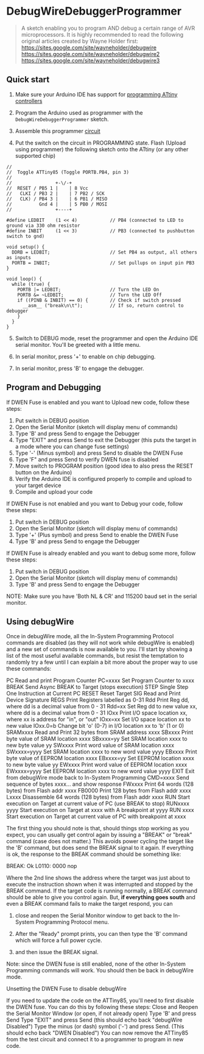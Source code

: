 # DebugWireDebuggerProgrammer

> A sketch enabling you to program AND debug a certain range of AVR microprocessors.
> It is highly recommended to read the following original articles created by Wayne Holder first:
> https://sites.google.com/site/wayneholder/debugwire
> https://sites.google.com/site/wayneholder/debugwire2
> https://sites.google.com/site/wayneholder/debugwire3

## Quick start

1. Make sure your Arduino IDE has support for [programming ATtiny controllers](https://github.com/SpenceKonde/ATTinyCore)

2. Program the Arduino used as programmer with the `DebugWireDebuggerProgrammer` sketch.

3. Assemble this programmer [circuit](https://sites.google.com/site/wayneholder/debugwire3)

4. Put the switch on the circuit in PROGRAMMING state.
Flash (Upload using programmer) the following sketch onto the ATtiny (or any other supported chip)
```
//
//  Toggle ATTiny85 (Toggle PORTB.PB4, pin 3)
//
//                +-\/-+
//  RESET / PB5 1 |    | 8 Vcc
//   CLKI / PB3 2 |    | 7 PB2 / SCK
//   CLK) / PB4 3 |    | 6 PB1 / MISO
//          Gnd 4 |    | 5 PB0 / MOSI
//                +----+

#define LEDBIT    (1 << 4)            // PB4 (connected to LED to ground via 330 ohm resistor
#define INBIT     (1 << 3)            // PB3 (connected to pushbutton switch to gnd)

void setup() {
  DDRB = LEDBIT;                      // Set PB4 as output, all others as inputs
  PORTB = INBIT;                      // Set pullups on input pin PB3
}

void loop() {
  while (true) {
    PORTB |= LEDBIT;                  // Turn the LED On
    PORTB &= ~LEDBIT;                 // Turn the LED Off
    if ((PINB & INBIT) == 0) {        // Check if switch pressed
      __asm__ ("break\n\t");          // If so, return control to debugger
    }
  }
}
```

5. Switch to DEBUG mode, reset the programmer and open the Arduino IDE serial monitor. You'll be greeted with a little menu.

6. In serial monitor, press '+' to enable on chip debugging.
7. In serial monitor, press 'B' to engage the debugger.



## Program and Debugging

If DWEN Fuse is enabled and you want to Upload new code, follow these steps:

1. Put switch in DEBUG position
2. Open the Serial Monitor (sketch will display menu of commands)
3. Type 'B' and press Send to engage the Debugger
4. Type "EXIT" and press Send to exit the Debugger (this puts the target in a mode where you can change fuse settings)
5. Type '-' (Minus symbol) and press Send to disable the DWEN Fuse
6. Type 'F" and press Send to verify DWEN fuse is disabled
7. Move switch to PROGRAM position (good idea to also press the RESET button on the Arduino)
8. Verify the Arduino IDE is configured properly to compile and upload to your target device
9. Compile and upload your code

If DWEN Fuse is not enabled and you want to Debug your code, follow these steps:

1. Put switch in DEBUG position
2. Open the Serial Monitor (sketch will display menu of commands)
3. Type '+' (Plus symbol) and press Send to enable the DWEN Fuse
4. Type 'B' and press Send to engage the Debugger

If DWEN Fuse is already enabled and you want to debug some more, follow these steps:
1. Put switch in DEBUG position
2. Open the Serial Monitor (sketch will display menu of commands)
3. Type 'B' and press Send to engage the Debugger

NOTE: Make sure you have 'Both NL & CR' and 115200 baud set in the serial monitor.

## Using debugWire

Once in debugWire mode, all the In-System Programming Protocol commands are disabled (as they will not work while debugWire is enabled) and a new set of commands is now available to you.  I'll start by showing a list of the most useful available commands, but resist the temptation to randomly try a few until I can explain a bit more about the proper way to use these commands:

PC            Read and print Program Counter
PC=xxxx       Set Program Counter to xxxx
BREAK         Send Async BREAK to Target (stops execution)
STEP          Single Step One Instruction at Current PC
RESET         Reset Target
SIG           Read and Print Device Signature
REGS          Print Registers labelled as 0-31
Rdd           Print Reg dd, where dd is a decimal value from 0 - 31
Rdd=xx        Set Reg dd to new value xx, where dd is a decimal value from 0 - 31
IOxx          Print I/O space location xx, where xx is address for "in", or "out"
IOxx=xx       Set I/O space location xx to new value
IOxx.0=b      Change bit 'o' (0-7) in I/O location xx to 'b' (1 or 0)
SRAMxxxx      Read and Print 32 bytes from SRAM address xxxx
SBxxxx        Print byte value of SRAM location xxxx
SBxxxx=yy     Set SRAM location xxxx to new byte value yy
SWxxxx        Print word value of SRAM location xxxx
SWxxxx=yyyy  Set SRAM location xxxx to new word value yyyy
EBxxxx        Print byte value of EEPROM location xxxx
EBxxxx=yy     Set EEPROM location xxxx to new byte value yy
EWxxxx        Print word value of EEPROM location xxxx
EWxxxx=yyyy   Set EEPROM location xxxx to new word value yyyy
EXIT          Exit from debugWire mode back to In-System Programming
CMD=xxxx      Send sequence of bytes xxxx... and show response
FWxxxx        Print 64 words (128 bytes) from Flash addr xxxx
FB0000        Print 128 bytes from Flash addr xxxx
Lxxxx         Disassemble 64 words (128 bytes) from Flash addr xxxx
RUN           Start execution on Target at current value of PC (use BREAK to stop)
RUNxxxx yyyy  Start execution on Target at xxxx with A breakpoint at yyyy
RUN xxxx      Start execution on Target at current value of PC with breakpoint at xxxx

The first thing you should note is that, should things stop working as you expect, you can usually get control again by issuing a "BREAK" or "break" command (case does not matter.)  This avoids power cycling the target like the 'B' command, but does send the BREAK signal to it again.  If everything is ok, the response to the BREAK command should be something like:

BREAK: Ok
L0110:  0000  nop

Where the 2nd line shows the address where the target was just about to execute the instruction shown when it was interrupted and stopped by the BREAK command.  If the target code is running normally, a BREAK command should be able to give you control again.  But, **if everything goes south** and even a BREAK command fails to make the target respond, you can 

1. close and reopen the Serial Monitor window to get back to the In-System Programming Protocol menu.  

2. After the "Ready" prompt prints, you can then type the 'B' command which will force a full power cycle.

3. and then issue the BREAK signal.

Note: since the DWEN fuse is still enabled, none of the other In-System Programming commands will work.  You should then be back in debugWire mode.

Unsetting the DWEN Fuse to disable debugWire

If you need to update the code on the ATTiny85, you'll need to first disable the DWEN fuse.  You can do this by following these steps:
Close and Reopen the Serial Monitor Window (or open, if not already open)
Type 'B' and press Send
Type "EXIT" and press Send (this should echo back "debugWire Disabled")
Type the minus (or dash) symbol ('-') and press Send.  (This should echo back "DWEN Disabled")
You can now remove the ATTiny85 from the test circuit and connect it to a programmer to program in new code.
